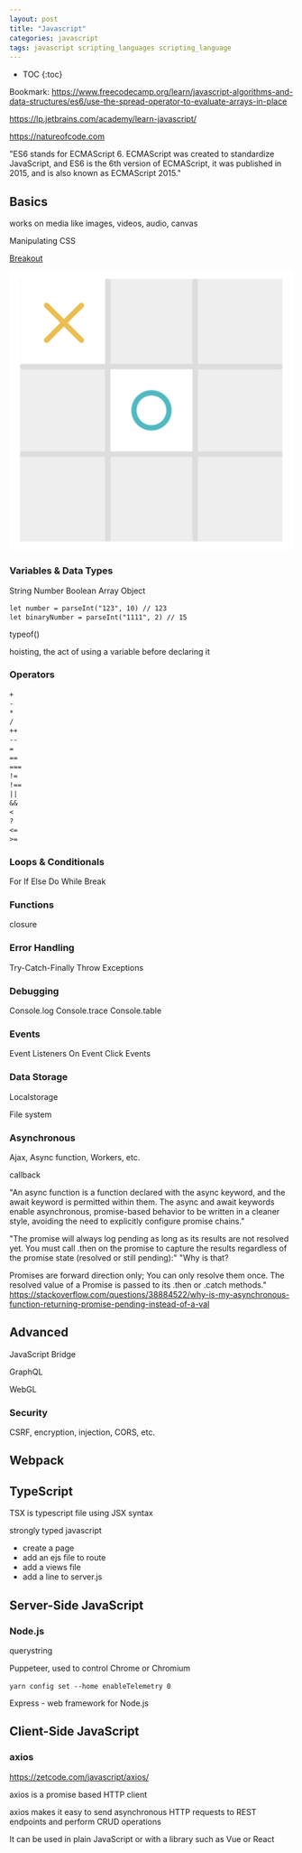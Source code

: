 ```yaml
---
layout: post
title: "Javascript"
categories: javascript
tags: javascript scripting_languages scripting_language
---
```


* TOC
{:toc}

Bookmark: https://www.freecodecamp.org/learn/javascript-algorithms-and-data-structures/es6/use-the-spread-operator-to-evaluate-arrays-in-place

https://lp.jetbrains.com/academy/learn-javascript/

https://natureofcode.com

"ES6 stands for ECMAScript 6. ECMAScript was created to standardize JavaScript, and ES6 is the 6th version of ECMAScript, it was published in 2015, and is also known as ECMAScript 2015."

## Basics

works on media like images, videos, audio, canvas

Manipulating CSS



<a href="https://github.com/sif/sif/raw/main/files/post_files/breakout.html">Breakout</a>

<img src="https://github.com/sif/sif/raw/main/files/post_files/tictactoe.png" />



### Variables & Data Types

String
Number
Boolean
Array
Object

```
let number = parseInt("123", 10) // 123
let binaryNumber = parseInt("1111", 2) // 15
```

typeof()

hoisting, the act of using a variable before declaring it

### Operators

```
+
-
*
/
++
--
=
==
===
!=
!==
||
&&
<
?
<=
>=
```

### Loops & Conditionals

For
If
Else
Do
While
Break

### Functions

closure



### Error Handling

Try-Catch-Finally
Throw
Exceptions



### Debugging

Console.log
Console.trace
Console.table



### Events

Event Listeners
On Event
Click Events



### Data Storage

Localstorage

File system



### Asynchronous

Ajax, Async function, Workers, etc.

callback

"An async function is a function declared with the async keyword, and the await keyword is permitted within them. The async and await keywords enable asynchronous, promise-based behavior to be written in a cleaner style, avoiding the need to explicitly configure promise chains."

"The promise will always log pending as long as its results are not resolved yet. You must call .then on the promise to capture the results regardless of the promise state (resolved or still pending):"
"Why is that?

Promises are forward direction only; You can only resolve them once. The resolved value of a Promise is passed to its .then or .catch methods."
https://stackoverflow.com/questions/38884522/why-is-my-asynchronous-function-returning-promise-pending-instead-of-a-val



## Advanced

JavaScript Bridge

GraphQL

WebGL



### Security

CSRF, encryption, injection, CORS, etc.



## Webpack



## TypeScript

TSX is typescript file using JSX syntax

strongly typed javascript



- create a page
- add an ejs file to route
- add a views file
- add a line to server.js



## Server-Side JavaScript



### Node.js

querystring

Puppeteer, used to control Chrome or Chromium

`yarn config set --home enableTelemetry 0`

Express - web framework for Node.js



## Client-Side JavaScript



### axios

https://zetcode.com/javascript/axios/

axios is a promise based HTTP client

axios makes it easy to send asynchronous HTTP requests to REST endpoints and perform CRUD operations

It can be used in plain JavaScript or with a library such as Vue or React


